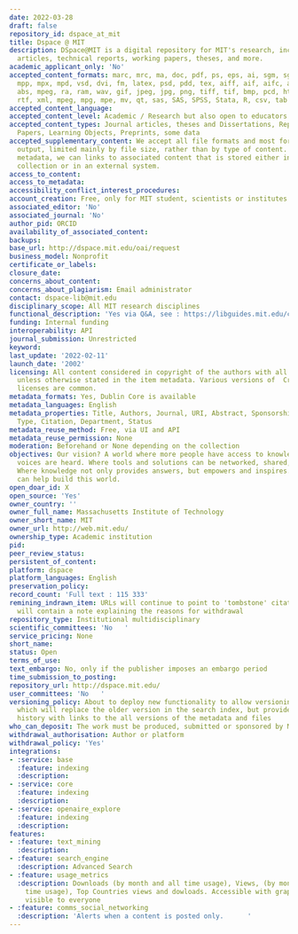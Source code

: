 ```yaml
---
date: 2022-03-28
draft: false
repository_id: dspace_at_mit
title: Dspace @ MIT
description: DSpace@MIT is a digital repository for MIT's research, including peer-reviewed
  articles, technical reports, working papers, theses, and more.
academic_applicant_only: 'No'
accepted_content_formats: marc, mrc, ma, doc, pdf, ps, eps, ai, sgm, sgml, xls, ppt,
  mpp, mpx, mpd, vsd, dvi, fm, latex, psd, pdd, tex, aiff, aif, aifc, au, snd, mpa,
  abs, mpeg, ra, ram, wav, gif, jpeg, jpg, png, tiff, tif, bmp, pcd, html, htm, txt,
  rtf, xml, mpeg, mpg, mpe, mv, qt, sas, SAS, SPSS, Stata, R, csv, tab
accepted_content_language:
accepted_content_level: Academic / Research but also open to educators
accepted_content_types: Journal articles, theses and Dissertations, Reports and Working
  Papers, Learning Objects, Preprints, some data
accepted_supplementary_content: We accept all file formats and most forms of research
  output, limited mainly by file size, rather than by type of content. Through preprint
  metadata, we can links to associated content that is stored either in another DSpace
  collection or in an external system.
access_to_content:
access_to_metadata:
accessibility_conflict_interest_procedures:
account_creation: Free, only for MIT student, scientists or institutes linked to MIT
associated_editor: 'No'
associated_journal: 'No'
author_pid: ORCID
availability_of_associated_content:
backups:
base_url: http://dspace.mit.edu/oai/request
business_model: Nonprofit
certificate_or_labels:
closure_date:
concerns_about_content:
concerns_about_plagiarism: Email administrator
contact: dspace-lib@mit.edu
disciplinary_scope: All MIT research disciplines
functional_description: 'Yes via Q&A, see : https://libguides.mit.edu/c.php?g=176372&p=1158910'
funding: Internal funding
interoperability: API
journal_submission: Unrestricted
keyword:
last_update: '2022-02-11'
launch_date: '2002'
licensing: All content considered in copyright of the authors with all rights reserved,
  unless otherwise stated in the item metadata. Various versions of  Creative Commons
  licenses are common.
metadata_formats: Yes, Dublin Core is available
metadata_languages: English
metadata_properties: Title, Authors, Journal, URI, Abstract, Sponsorship, Rights,
  Type, Citation, Department, Status
metadata_reuse_method: Free, via UI and API
metadata_reuse_permission: None
moderation: Beforehand or None depending on the collection
objectives: Our vision? A world where more people have access to knowledge and more
  voices are heard. Where tools and solutions can be networked, shared, and “hacked.”
  Where knowledge not only provides answers, but empowers and inspires. We think libraries
  can help build this world.
open_doar_id: X
open_source: 'Yes'
owner_country: ''
owner_full_name: Massachusetts Institute of Technology
owner_short_name: MIT
owner_url: http://web.mit.edu/
ownership_type: Academic institution
pid:
peer_review_status:
persistent_of_content:
platform: dspace
platform_languages: English
preservation_policy:
record_count: 'Full text : 115 333'
remining_indrawn_item: URLs will continue to point to 'tombstone' citations. URLs
  will contain a note explaining the reasons for withdrawal
repository_type: Institutional multidisciplinary
scientific_committees: 'No   '
service_pricing: None
short_name:
status: Open
terms_of_use:
text_embargo: No, only if the publisher imposes an embargo period
time_submission_to_posting:
repository_url: http://dspace.mit.edu/
user_committees: 'No   '
versioning_policy: About to deploy new functionality to allow versioning of an item,
  which will replace the older version in the search index, but provide a version
  history with links to the all versions of the metadata and files
who_can_deposit: The work must be produced, submitted or sponsored by MIT faculty.
withdrawal_authorisation: Author or platform
withdrawal_policy: 'Yes'
integrations:
- :service: base
  :feature: indexing
  :description:
- :service: core
  :feature: indexing
  :description:
- :service: openaire_explore
  :feature: indexing
  :description:
features:
- :feature: text_mining
  :description:
- :feature: search_engine
  :description: Advanced Search
- :feature: usage_metrics
  :description: Downloads (by month and all time usage), Views, (by month and all
    time usage), Top Countries views and dowloads. Accessible with graphs. Those are
    visible to everyone
- :feature: comms_social_networking
  :description: 'Alerts when a content is posted only.      '
---
```



